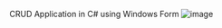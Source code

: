 CRUD Application in C# using Windows Form
![image](https://github.com/user-attachments/assets/4dea2a76-1000-4c8e-9cfd-2d5e0b00e02a)

